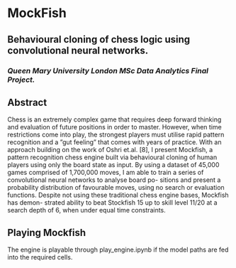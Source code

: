 # MockFish
## Behavioural cloning of chess logic using convolutional neural networks.
### *Queen Mary University London MSc Data Analytics Final Project.*

## Abstract

Chess is an extremely complex game that requires deep forward thinking
and evaluation of future positions in order to master. However, when time
restrictions come into play, the strongest players must utilise rapid pattern
recognition and a ”gut feeling” that comes with years of practice.
With an approach building on the work of Oshri et.al. [8], I present
Mockfish, a pattern recognition chess engine built via behavioural cloning of
human players using only the board state as input.
By using a dataset of 45,000 games comprised of 1,700,000 moves, I am
able to train a series of convolutional neural networks to analyse board po-
sitions and present a probability distribution of favourable moves, using no
search or evaluation functions.
Despite not using these traditional chess engine bases, Mockfish has demon-
strated ability to beat Stockfish 15 up to skill level 11/20 at a search depth
of 6, when under equal time constraints.

## Playing Mockfish

The engine is playable through play_engine.ipynb if the model paths are fed into the required cells.
